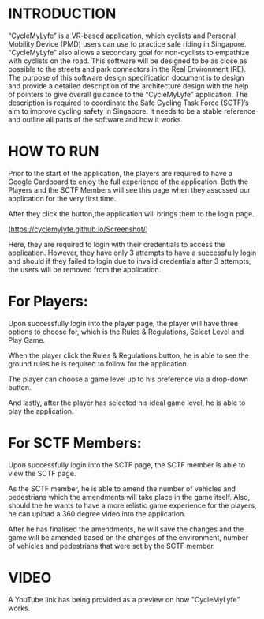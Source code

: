 # INTRODUCTION
“CycleMyLyfe” is a VR-based application, which cyclists and Personal Mobility Device (PMD) users can use to practice safe riding in Singapore. “CycleMyLyfe” also allows a secondary goal for non-cyclists to empathize with cyclists on the road. This software will be designed to be as close as possible to the streets and park connectors in the Real Environment (RE).
The purpose of this software design specification document is to design and provide a detailed description of the architecture design with the help of pointers to give overall guidance to the “CycleMyLyfe” application.
The description is required to coordinate the Safe Cycling Task Force (SCTF)’s aim to improve cycling safety in Singapore. It needs to be a stable reference and outline all parts of the software and how it works.

# HOW TO RUN 
Prior to the start of the application, the players are required to have a Google Cardboard to enjoy the full experience of the application.
Both the Players and the SCTF Members will see this page when they asscssed our application for the very first time.



After they click the button,the application will brings them to the login page.

(https://cyclemylyfe.github.io/Screenshot/)

Here, they are required to login with their credentials to access the application. However,  they have only 3 attempts to have a successfully login and should if they failed to login due to invalid credentials after 3 attempts, the users will be removed from the application.

# For Players:
Upon successfully login into the player page, the player will have three options to choose for, which is the Rules & Regulations, Select Level and Play Game.


When the player click the Rules & Regulations button, he is able to see the ground rules he is required to follow for the application.


The player can choose a game level up to his preference via a drop-down button. 


And lastly, after the player has selected his ideal game level, he is able to play the application.

# For SCTF Members:
Upon successfully login into the SCTF page, the SCTF member is able to view the SCTF page.


As the SCTF member, he is able to amend the number of vehicles and pedestrians which the amendments will take place in the game itself. Also, should the he wants to have a more relistic game experience for the players, he can upload a 360 degree video into the application.


After he has finalised the amendments, he will save the changes and the game will be amended based on the changes of the environment, number of vehicles and pedestrians that were set by the SCTF member.

# VIDEO
 A YouTube link has being provided as a preview on how "CycleMyLyfe" works.
